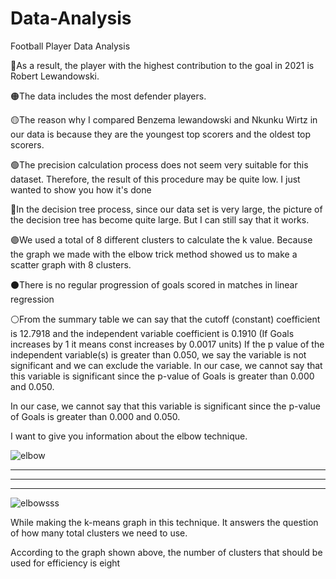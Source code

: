 # Data-Analysis

Football Player Data Analysis

🔴As a result, the player with the highest contribution to the goal in 2021 is Robert Lewandowski.

🟠The data includes the most defender players.

🟡The reason why I compared Benzema lewandowski and Nkunku Wirtz in our data is because they are the youngest top scorers and the oldest top scorers.

🟢The precision calculation process does not seem very suitable for this dataset. Therefore, the result of this procedure may be quite low. I just wanted to show you how it's done

🔵In the decision tree process, since our data set is very large, the picture of the decision tree has become quite large. But I can still say that it works.

🟣We used a total of 8 different clusters to calculate the k value. Because the graph we made with the elbow trick method showed us to make a scatter graph with 8 clusters.

⚫️There is no regular progression of goals scored in matches in linear regression

⚪️From the summary table we can say that the cutoff (constant) coefficient is 12.7918 and the independent variable coefficient is 0.1910
  (If Goals increases by 1 it means const increases by 0.0017 units) If the p value of the independent variable(s) is greater than 0.050, we say the variable is not     significant and we can exclude the variable.
  In our case, we cannot say that this variable is significant since the p-value of Goals is greater than 0.000 and 0.050.

  In our case, we cannot say that this variable is significant since the p-value of Goals is greater than 0.000 and 0.050.
  
  I want to give you information about the elbow technique.
  
  ![elbow](https://user-images.githubusercontent.com/73754203/222439148-0cbce581-2d65-4c80-bf71-6e497fb919c2.png)
  *******************************************************************************************************************
  *******************************************************************************************************************
  *******************************************************************************************************************
  ![elbowsss](https://user-images.githubusercontent.com/73754203/222440291-b00d6ae5-6d00-4aeb-9eca-339a5f1520a4.png)
  
   While making the k-means graph in this technique. It answers the question of how many total clusters we need to use.
   
   According to the graph shown above, the number of clusters that should be used for efficiency is eight

